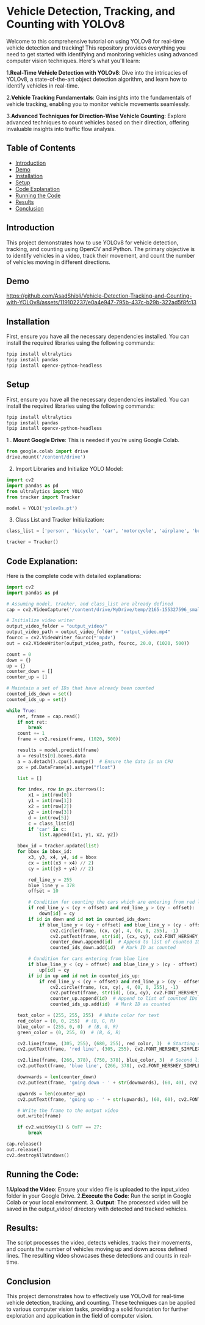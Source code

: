 # Vehicle Detection, Tracking, and Counting with YOLOv8

Welcome to this comprehensive tutorial on using YOLOv8 for real-time vehicle detection and tracking! This repository provides everything you need to get started with identifying and monitoring vehicles using advanced computer vision techniques. Here's what you'll learn:


1.**Real-Time Vehicle Detection with YOLOv8**: Dive into the intricacies of YOLOv8, a state-of-the-art object detection algorithm, and learn how to identify vehicles in real-time.

2.**Vehicle Tracking Fundamentals**: Gain insights into the fundamentals of vehicle tracking, enabling you to monitor vehicle movements seamlessly.

3.**Advanced Techniques for Direction-Wise Vehicle Counting**: Explore advanced techniques to count vehicles based on their direction, offering invaluable insights into traffic flow analysis.


## Table of Contents
- [Introduction](#introduction)
- [Demo](#demo)
- [Installation](#installation)
- [Setup](#setup)
- [Code Explanation](#code-explanation)
- [Running the Code](#running-the-code)
- [Results](#results)
- [Conclusion](#conclusion)


## Introduction
This project demonstrates how to use YOLOv8 for vehicle detection, tracking, and counting using OpenCV and Python. The primary objective is to identify vehicles in a video, track their movement, and count the number of vehicles moving in different directions.

## Demo

https://github.com/AsadShibli/Vehicle-Detection-Tracking-and-Counting-with-YOLOv8/assets/119102237/e0a4e947-795b-437c-b29b-322ad5f8fc13

## Installation
First, ensure you have all the necessary dependencies installed. You can install the required libraries using the following commands:

```bash
!pip install ultralytics
!pip install pandas
!pip install opencv-python-headless
```
## Setup
First, ensure you have all the necessary dependencies installed. You can install the required libraries using the following commands:

```bash
!pip install ultralytics
!pip install pandas
!pip install opencv-python-headless
```
1 . **Mount Google Drive**: This is needed if you're using Google Colab.

```python
from google.colab import drive
drive.mount('/content/drive')
```
2. Import Libraries and Initialize YOLO Model:
```python
import cv2
import pandas as pd
from ultralytics import YOLO
from tracker import Tracker

model = YOLO('yolov8s.pt')

```
3. Class List and Tracker Initialization:
```python
class_list = ['person', 'bicycle', 'car', 'motorcycle', 'airplane', 'bus', 'train', 'truck', 'boat', 'traffic light', 'fire hydrant', 'stop sign', 'parking meter', 'bench', 'bird', 'cat', 'dog', 'horse', 'sheep', 'cow', 'elephant', 'bear', 'zebra', 'giraffe', 'backpack', 'umbrella', 'handbag', 'tie', 'suitcase', 'frisbee', 'skis', 'snowboard', 'sports ball', 'kite', 'baseball bat', 'baseball glove', 'skateboard', 'surfboard', 'tennis racket', 'bottle', 'wine glass', 'cup', 'fork', 'knife', 'spoon', 'bowl', 'banana', 'apple', 'sandwich', 'orange', 'broccoli', 'carrot', 'hot dog', 'pizza', 'donut', 'cake', 'chair', 'couch', 'potted plant', 'bed', 'dining table', 'toilet', 'tv', 'laptop', 'mouse', 'remote', 'keyboard', 'cell phone', 'microwave', 'oven', 'toaster', 'sink', 'refrigerator', 'book', 'clock', 'vase', 'scissors', 'teddy bear', 'hair drier', 'toothbrush']

tracker = Tracker()
```
## Code Explanation:

Here is the complete code with detailed explanations:
```python
import cv2
import pandas as pd

# Assuming model, tracker, and class_list are already defined
cap = cv2.VideoCapture('/content/drive/MyDrive/temp/2165-155327596_small.mp4')

# Initialize video writer
output_video_folder = "output_video/"
output_video_path = output_video_folder + "output_video.mp4"
fourcc = cv2.VideoWriter_fourcc(*'mp4v')
out = cv2.VideoWriter(output_video_path, fourcc, 20.0, (1020, 500))

count = 0
down = {}
up = {}
counter_down = []
counter_up = []

# Maintain a set of IDs that have already been counted
counted_ids_down = set()
counted_ids_up = set()

while True:
    ret, frame = cap.read()
    if not ret:
        break
    count += 1
    frame = cv2.resize(frame, (1020, 500))

    results = model.predict(frame)
    a = results[0].boxes.data
    a = a.detach().cpu().numpy()  # Ensure the data is on CPU
    px = pd.DataFrame(a).astype("float")

    list = []

    for index, row in px.iterrows():
        x1 = int(row[0])
        y1 = int(row[1])
        x2 = int(row[2])
        y2 = int(row[3])
        d = int(row[5])
        c = class_list[d]
        if 'car' in c:
            list.append([x1, y1, x2, y2])

    bbox_id = tracker.update(list)
    for bbox in bbox_id:
        x3, y3, x4, y4, id = bbox
        cx = int((x3 + x4) // 2)
        cy = int((y3 + y4) // 2)

        red_line_y = 255
        blue_line_y = 378
        offset = 10

        # Condition for counting the cars which are entering from red line and exiting from blue line
        if red_line_y < (cy + offset) and red_line_y > (cy - offset):
            down[id] = cy
        if id in down and id not in counted_ids_down:
            if blue_line_y < (cy + offset) and blue_line_y > (cy - offset):
                cv2.circle(frame, (cx, cy), 4, (0, 0, 255), -1)
                cv2.putText(frame, str(id), (cx, cy), cv2.FONT_HERSHEY_COMPLEX, 0.8, (0, 255, 255), 2)
                counter_down.append(id)  # Append to list of counted IDs
                counted_ids_down.add(id)  # Mark ID as counted

        # Condition for cars entering from blue line
        if blue_line_y < (cy + offset) and blue_line_y > (cy - offset):
            up[id] = cy
        if id in up and id not in counted_ids_up:
            if red_line_y < (cy + offset) and red_line_y > (cy - offset):
                cv2.circle(frame, (cx, cy), 4, (0, 0, 255), -1)
                cv2.putText(frame, str(id), (cx, cy), cv2.FONT_HERSHEY_COMPLEX, 0.8, (0, 255, 255), 2)
                counter_up.append(id)  # Append to list of counted IDs
                counted_ids_up.add(id)  # Mark ID as counted

    text_color = (255, 255, 255)  # White color for text
    red_color = (0, 0, 255)  # (B, G, R)
    blue_color = (255, 0, 0)  # (B, G, R)
    green_color = (0, 255, 0)  # (B, G, R)

    cv2.line(frame, (305, 255), (680, 255), red_color, 3)  # Starting coordinates and end of line coordinates
    cv2.putText(frame, 'red line', (305, 255), cv2.FONT_HERSHEY_SIMPLEX, 0.5, text_color, 1, cv2.LINE_AA)

    cv2.line(frame, (266, 378), (750, 378), blue_color, 3)  # Second line
    cv2.putText(frame, 'blue line', (266, 378), cv2.FONT_HERSHEY_SIMPLEX, 0.5, text_color, 1, cv2.LINE_AA)

    downwards = len(counter_down)
    cv2.putText(frame, 'going down - ' + str(downwards), (60, 40), cv2.FONT_HERSHEY_SIMPLEX, 0.5, green_color, 1, cv2.LINE_AA)

    upwards = len(counter_up)
    cv2.putText(frame, 'going up - ' + str(upwards), (60, 60), cv2.FONT_HERSHEY_SIMPLEX, 0.5, text_color, 1, cv2.LINE_AA)

    # Write the frame to the output video
    out.write(frame)

    if cv2.waitKey(1) & 0xFF == 27:
        break

cap.release()
out.release()
cv2.destroyAllWindows()
```

## Running the Code:
1.**Upload the Video**: Ensure your video file is uploaded to the input_video folder in your Google Drive.
2.**Execute the Code**: Run the script in Google Colab or your local environment.
3. **Output**: The processed video will be saved in the output_video/ directory with detected and tracked vehicles.

## Results:

The script processes the video, detects vehicles, tracks their movements, and counts the number of vehicles moving up and down across defined lines. The resulting video showcases these detections and counts in real-time.

## Conclusion

This project demonstrates how to effectively use YOLOv8 for real-time vehicle detection, tracking, and counting. These techniques can be applied to various computer vision tasks, providing a solid foundation for further exploration and application in the field of computer vision.


